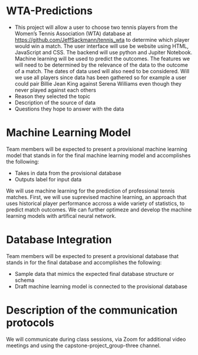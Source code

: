 # WTA-Predictions
- This project will allow a user to choose two tennis players from the Women’s Tennis Association (WTA) database at https://github.com/JeffSackmann/tennis_wta to determine which player would win a match. The user interface will use be website using HTML, JavaScript and CSS.  The backend will use python and Jupiter Notebook.  Machine learning will be used to predict the outcomes. The features we will need to be determined by the relevance of the data to the outcome of a match. The dates of data used will also need to be considered.  Will we use all players since data has been gathered so for example a user could pair Billie Jean King against Serena Williams even though they never played against each others
- Reason they selected the topic
- Description of the source of data
- Questions they hope to answer with the data

# Machine Learning Model 
Team members will be expected to present a provisional machine learning model that stands in for the final machine learning model and accomplishes the following:
- Takes in data from the provisional database
- Outputs label for input data

We will use machine learning for the prediction of professional tennis matches. First, we will use suprevised machine learning, an approach that uses historical player performance accross a wide variety of statistics, to predict match outcomes. We can further optimeze and develop the machine learning models with artifical neural network. 

# Database Integration
Team members will be expected to present a provisional database that stands in for the final database and accomplishes the following:

- Sample data that mimics the expected final database structure or schema
- Draft machine learning model is connected to the provisional database

# Description of the communication protocols
We will communicate during class sessions, via Zoom for additional video meetings and using the capstone-project_group-three channel.
